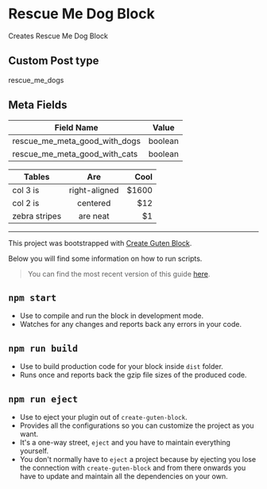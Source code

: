 
# Rescue Me Dog Block

Creates Rescue Me Dog Block

## Custom Post type

rescue_me_dogs

## Meta Fields

| Field Name | Value |
|---------------------------------|:-------:|
|rescue_me_meta_good_with_dogs    | boolean |
|rescue_me_meta_good_with_cats    | boolean |

| Tables        | Are           | Cool  |
| ------------- |:-------------:| -----:|
| col 3 is      | right-aligned | $1600 |
| col 2 is      | centered      |   $12 |
| zebra stripes | are neat      |    $1 |

-----

This project was bootstrapped with [Create Guten Block](https://github.com/ahmadawais/create-guten-block).

Below you will find some information on how to run scripts.

>You can find the most recent version of this guide [here](https://github.com/ahmadawais/create-guten-block).

## `npm start`

- Use to compile and run the block in development mode.
- Watches for any changes and reports back any errors in your code.

## `npm run build`

- Use to build production code for your block inside `dist` folder.
- Runs once and reports back the gzip file sizes of the produced code.

## `npm run eject`

- Use to eject your plugin out of `create-guten-block`.
- Provides all the configurations so you can customize the project as you want.
- It's a one-way street, `eject` and you have to maintain everything yourself.
- You don't normally have to `eject` a project because by ejecting you lose the connection with `create-guten-block` and from there onwards you have to update and maintain all the dependencies on your own.
